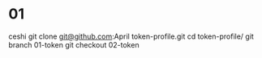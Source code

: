 # 01
ceshi
git clone git@github.com:April token-profile.git
cd token-profile/
git branch 01-token
git checkout 02-token
